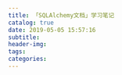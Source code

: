 ```yaml
---
title: 「SQLAlchemy文档」学习笔记
catalog: true
date: 2019-05-05 15:57:16
subtitle:
header-img:
tags:
categories:
---
```

